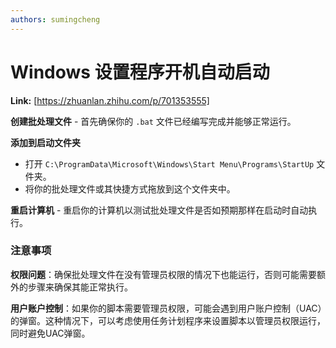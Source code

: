 ```yaml
---
authors: sumingcheng
---
```

# Windows 设置程序开机自动启动



 **Link:** [https://zhuanlan.zhihu.com/p/701353555]



**创建批处理文件** - 首先确保你的 `.bat` 文件已经编写完成并能够正常运行。

**添加到启动文件夹**

* 打开 `C:\ProgramData\Microsoft\Windows\Start Menu\Programs\StartUp` 文件夹。
* 将你的批处理文件或其快捷方式拖放到这个文件夹中。

**重启计算机** - 重启你的计算机以测试批处理文件是否如预期那样在启动时自动执行。

### 注意事项  

**权限问题**：确保批处理文件在没有管理员权限的情况下也能运行，否则可能需要额外的步骤来确保其能正常执行。

**用户账户控制**：如果你的脚本需要管理员权限，可能会遇到用户账户控制（UAC）的弹窗。这种情况下，可以考虑使用任务计划程序来设置脚本以管理员权限运行，同时避免UAC弹窗。

